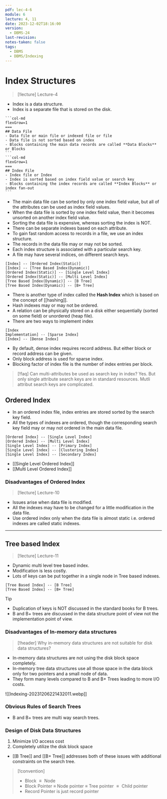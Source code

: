 ```yaml
---
pdf: lec-4-6
module: 6
lecture: 4, 11
date: 2023-12-02T18:16:00
version:
  - DBMS-24
last-revision: 
notes-taken: false
tags:
  - DBMS
  - DBMS/Indexing
---
```

# Index Structures
> [!lecture] Lecture-4

- Index is a data structure.
- Index is a separate file that is stored on the disk.

````col
```col-md
flexGrow=1
===
## Data File
- Data file or main file or indexed file or file
- Data file is not sorted based on index
- Blocks containing the main data records are called **Data Blocks** or Blocks
```
```col-md
flexGrow=1
===
## Index File
- Index file or Index
- Index is sorted based on index field value or search key
- Blocks containing the index records are called **Index Blocks** or index fan-out
```
````

- The main data file can be sorted by only one index field value, but all of the attributes can be used as index field values.
- When the data file is sorted by one index field value, then it becomes unsorted on another index field value.
- Sorting the data file is expensive, whereas sorting the index is NOT.
- There can be separate indexes based on each attribute.
- To gain fast random access to records in a file, we use an index structure.
- The records in the data file may or may not be sorted.
- Each index structure is associated with a particular search key.
- A file may have several indices, on different search keys.

```nomnoml
[Index] -- [Ordered Index(Static)]
[Index] -- [Tree Based Index(Dynamic)]
[Ordered Index(Static)] -- [Single Level Index]
[Ordered Index(Static)] -- [Multi Level Index]
[Tree Based Index(Dynamic)] -- [B Tree]
[Tree Based Index(Dynamic)] -- [B+ Tree]
```

- There is another type of index called the **Hash Index** which is based on the concept of [[hashing]].
- Hash indexes may or may not be ordered.
- A relation can be physically stored on a disk either sequentially (sorted on some field) or unordered (heap file).
- There are two ways to implement index
```nomnoml
[Index
Implementation] -- [Sparse Index]
[Index] -- [Dense Index]
```
- By default, dense index requires record address. But either block or record address can be given.
- Only block address is used for sparse index.
- Blocking factor of index file is the number of index entries per block.


> [!faq] Can multi-attributes be used as search key in index?
> Yes. But only single attribute search keys are in standard resources. Mutli attribut search keys are complicated.

## Ordered Index
- In an ordered index file, index entries are stored sorted by the search key field.
- All the types of indexes are ordered, though the corresponding search key field may or may not ordered in the main data file.

```nomnoml
[Ordered Index] -- [Single Level Index]
[Ordered Index] -- [Multi Level Index]
[Single Level Index] -- [Primary Index]
[Single Level Index] -- [Clustering Index]
[Single Level Index] -- [Secondary Index]
```

- [[Single Level Ordered Index]]
- [[Multi Level Ordered Index]]

### Disadvantages of Ordered Index
> [!lecture] Lecture-10
- Issues arise when data file is modified.
- All the indexes may have to be changed for a little modification in the data file.
- Use ordered index only when the data file is almost static i.e. ordered indexes are called static indexes.

---
## Tree based Index
> [!lecture] Lecture-11

- Dynamic multi level tree based index.
- Modification is less costly.
- Lots of keys can be put together in a single node in Tree based indexes.

```nomnoml
[Tree Based Index] -- [B Tree]
[Tree Based Index] -- [B+ Tree]
```

> [!tip] 
> - Duplication of keys is NOT discussed in the standard books for B trees.
> - B and B+ trees are discussed in the data structure point of view not the implementation point of view.

### Disadvantages of In-memory data structures
> [!header] Why in-memory data structures are not suitable for disk data structures?

- In-memory data structures are not using the disk block space completely.
- In-memory tree data structures use all those space in the data block only for two pointers and a small node of data.
- They form many levels compared to B and B+ Trees leading to more I/O costs.

![[Indexing-20231206221432011.webp]]

### Obvious Rules of Search Trees

- B and B+ trees are multi way search trees.

### Design of Disk Data Structures
1. Minimize I/O access cost
2. Completely utilize the disk block space

- [[B Tree]] and [[B+ Tree]] addresses both of these issues with additional constraints on the search tree.

> [!convention] 
> - Block ${} \equiv {}$ Node
> - Block Pointer $\equiv$ Node pointer $\equiv$ Tree pointer ${} \equiv {}$ Child pointer
> - Record Pointer is just record pointer

